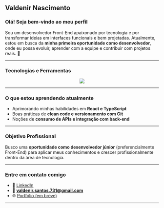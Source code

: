 ##  Valdenir Nascimento

###  Olá! Seja bem-vindo ao meu perfil

Sou um desenvolvedor Front-End apaixonado por tecnologia e por transformar ideias em interfaces funcionais e bem projetadas. Atualmente, estou em busca da **minha primeira oportunidade como desenvolvedor**, onde eu possa evoluir, aprender com a equipe e contribuir com projetos reais. 🚀

---

###  Tecnologias e Ferramentas

<div align="center">
  <img src="https://skillicons.dev/icons?i=html,css,javascript,typescript,react,git,github,vscode" />
</div>

---

###  O que estou aprendendo atualmente

- Aprimorando minhas habilidades em **React e TypeScript**
- Boas práticas de **clean code e versionamento com Git**
- Noções de **consumo de APIs e integração com back-end**

---

###  Objetivo Profissional

Busco uma **oportunidade como desenvolvedor júnior** (preferencialmente Front-End) para aplicar meus conhecimentos e crescer profissionalmente dentro da área de tecnologia.

---

###  Entre em contato comigo

- 💼 [LinkedIn](https://www.linkedin.com/in/valdenir-nascimento-santos-795b9b276/)
- 📧 **valdenir.santos.731@gmail.com**
- 🌐 [Portfólio (em breve)](#)

---
